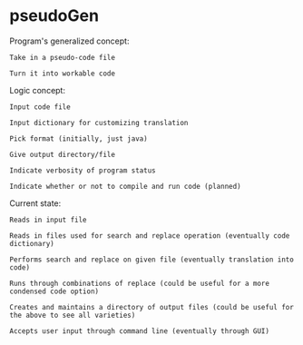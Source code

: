 # pseudoGen

Program's generalized concept:

    Take in a pseudo-code file
  
    Turn it into workable code

Logic concept:

    Input code file
  
    Input dictionary for customizing translation
  
    Pick format (initially, just java)
  
    Give output directory/file
  
    Indicate verbosity of program status
  
    Indicate whether or not to compile and run code (planned)
  
  
Current state:

    Reads in input file
  
    Reads in files used for search and replace operation (eventually code dictionary)
  
    Performs search and replace on given file (eventually translation into code)
  
    Runs through combinations of replace (could be useful for a more condensed code option)
  
    Creates and maintains a directory of output files (could be useful for the above to see all varieties)
  
    Accepts user input through command line (eventually through GUI)

